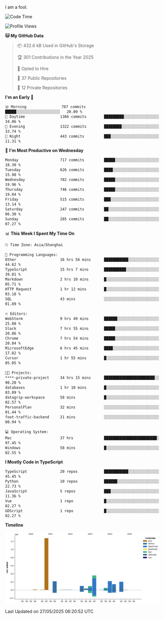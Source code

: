 I am a fool.

<!--START_SECTION:waka-->
![Code Time](http://img.shields.io/badge/Code%20Time-3%2C071%20hrs%2052%20mins-blue)

![Profile Views](http://img.shields.io/badge/Profile%20Views-4-blue)

**🐱 My GitHub Data** 

> 📦 432.6 kB Used in GitHub's Storage 
 > 
> 🏆 301 Contributions in the Year 2025
 > 
> 💼 Opted to Hire
 > 
> 📜 37 Public Repositories 
 > 
> 🔑 12 Private Repositories 
 > 
**I'm an Early 🐤** 

```text
🌞 Morning                787 commits         █████░░░░░░░░░░░░░░░░░░░░   20.09 % 
🌆 Daytime                1366 commits        █████████░░░░░░░░░░░░░░░░   34.86 % 
🌃 Evening                1322 commits        ████████░░░░░░░░░░░░░░░░░   33.74 % 
🌙 Night                  443 commits         ███░░░░░░░░░░░░░░░░░░░░░░   11.31 % 
```
📅 **I'm Most Productive on Wednesday** 

```text
Monday                   717 commits         █████░░░░░░░░░░░░░░░░░░░░   18.30 % 
Tuesday                  626 commits         ████░░░░░░░░░░░░░░░░░░░░░   15.98 % 
Wednesday                782 commits         █████░░░░░░░░░░░░░░░░░░░░   19.96 % 
Thursday                 746 commits         █████░░░░░░░░░░░░░░░░░░░░   19.04 % 
Friday                   515 commits         ███░░░░░░░░░░░░░░░░░░░░░░   13.14 % 
Saturday                 247 commits         ██░░░░░░░░░░░░░░░░░░░░░░░   06.30 % 
Sunday                   285 commits         ██░░░░░░░░░░░░░░░░░░░░░░░   07.27 % 
```


📊 **This Week I Spent My Time On** 

```text
🕑︎ Time Zone: Asia/Shanghai

💬 Programming Languages: 
Other                    16 hrs 56 mins      ███████████░░░░░░░░░░░░░░   44.62 % 
TypeScript               15 hrs 7 mins       ██████████░░░░░░░░░░░░░░░   39.81 % 
Markdown                 2 hrs 10 mins       █░░░░░░░░░░░░░░░░░░░░░░░░   05.71 % 
HTTP Request             1 hr 12 mins        █░░░░░░░░░░░░░░░░░░░░░░░░   03.18 % 
SQL                      43 mins             ░░░░░░░░░░░░░░░░░░░░░░░░░   01.89 % 

🔥 Editors: 
WebStorm                 9 hrs 49 mins       ██████░░░░░░░░░░░░░░░░░░░   25.88 % 
Slack                    7 hrs 55 mins       █████░░░░░░░░░░░░░░░░░░░░   20.86 % 
Chrome                   7 hrs 54 mins       █████░░░░░░░░░░░░░░░░░░░░   20.84 % 
MicrosoftEdge            6 hrs 45 mins       ████░░░░░░░░░░░░░░░░░░░░░   17.82 % 
Cursor                   1 hr 55 mins        █░░░░░░░░░░░░░░░░░░░░░░░░   05.05 % 

🐱‍💻 Projects: 
****-private-project     34 hrs 15 mins      ███████████████████████░░   90.20 % 
databases                1 hr 10 mins        █░░░░░░░░░░░░░░░░░░░░░░░░   03.09 % 
datagrip-workspace       58 mins             █░░░░░░░░░░░░░░░░░░░░░░░░   02.57 % 
PersonalPlan             32 mins             ░░░░░░░░░░░░░░░░░░░░░░░░░   01.44 % 
foot-traffic-backend     21 mins             ░░░░░░░░░░░░░░░░░░░░░░░░░   00.94 % 

💻 Operating System: 
Mac                      37 hrs              ████████████████████████░   97.45 % 
Windows                  58 mins             █░░░░░░░░░░░░░░░░░░░░░░░░   02.55 % 
```

**I Mostly Code in TypeScript** 

```text
TypeScript               20 repos            ███████████░░░░░░░░░░░░░░   45.45 % 
Python                   10 repos            ██████░░░░░░░░░░░░░░░░░░░   22.73 % 
JavaScript               5 repos             ███░░░░░░░░░░░░░░░░░░░░░░   11.36 % 
Vue                      1 repo              █░░░░░░░░░░░░░░░░░░░░░░░░   02.27 % 
GDScript                 1 repo              █░░░░░░░░░░░░░░░░░░░░░░░░   02.27 % 
```



**Timeline**

![Lines of Code chart](https://raw.githubusercontent.com/VeejaLiu/VeejaLiu/master/assets/bar_graph.png)


 Last Updated on 27/05/2025 06:20:52 UTC
<!--END_SECTION:waka-->
